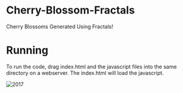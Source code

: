 # Cherry-Blossom-Fractals
Cherry Blossoms Generated Using Fractals!

# Running
To run the code, drag index.html and the javascript files into the same directory on a webserver.
The index.html will load the javascript.

![2017](https://github.com/cchinchole/Cherry-Blossom-Fractals/blob/master/blossom.gif)
